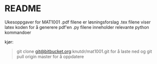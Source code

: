 # README #

Ukesoppgaver for MAT1001
.pdf filene er løsningsforslag
.tex filene viser latex koden for å generere pdf'en
.py filene inneholder relevante python kommandoer

kjør:
> git clone git@bitbucket.org:knutdr/mat1001.git
for å laste ned
og 
> git pull origin master 
for å oppdatere 
